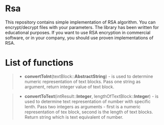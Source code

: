 # Rsa
This repository contains simple implementation of RSA algorithm. You can encrypt/decrypt files with your parameters. The library has been written for educational purposes. If you want to use RSA encryption in commercial software, or in your company, you should use proven implementations of RSA.

# List of functions
> - **convertToInt**(textBlock::**AbstractString**) - is used to determine numeric representation of text blocks. Pass one string as argument, return integer value of text block. 

> - **convertToText**(intResult::**Integer**, lengthOfTextBlock::**Integer**) - is used to determine text representation of number with specific lenth. Pass two integers as arguments - first is a numeric representation of tex block, second is the length of text blocks. Return string which is text equivalent of number.
